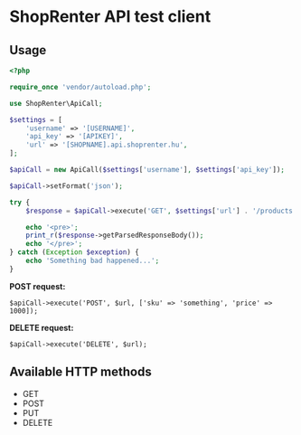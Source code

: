 # ShopRenter API test client

## Usage
```php
<?php

require_once 'vendor/autoload.php';

use ShopRenter\ApiCall;

$settings = [
    'username' => '[USERNAME]',
    'api_key' => '[APIKEY]',
    'url' => '[SHOPNAME].api.shoprenter.hu',
];

$apiCall = new ApiCall($settings['username'], $settings['api_key']);

$apiCall->setFormat('json');

try {
    $response = $apiCall->execute('GET', $settings['url'] . '/products');

    echo '<pre>';
    print_r($response->getParsedResponseBody());
    echo '</pre>';
} catch (Exception $exception) {
    echo 'Something bad happened...';
}
```

**POST request:**
```
$apiCall->execute('POST', $url, ['sku' => 'something', 'price' => 1000]);
```

**DELETE request:**
```
$apiCall->execute('DELETE', $url);
```

## Available HTTP methods
+ GET
+ POST
+ PUT
+ DELETE
